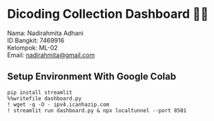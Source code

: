 # Dicoding Collection Dashboard 🎊🎉
Nama: Nadirahmita Adhani<br />
ID Bangkit: 7469916<br />
Kelompok: ML-02<br />
Email: nadirahmita@gmail.com <br />
## Setup Environment With Google Colab

```
pip install streamlit
%%writefile dashboard.py
! wget -q -O - ipv4.icanhazip.com
! streamlit run dashboard.py & npx localtunnel --port 8501 
```

